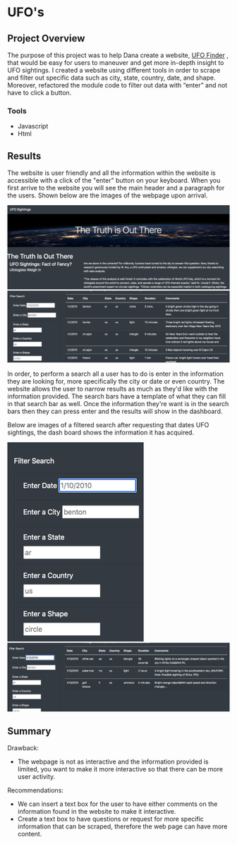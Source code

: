 # UFO's

## Project Overview
The purpose of this project was to help Dana create a website, [UFO Finder](file:///Users/AllisonChavez/UFOs/index.html) , that would be easy for users to maneuver and get more in-depth insight to UFO sightings. I created a website using different tools in order to scrape and filter out specific data such as city, state, country, date, and shape. Moreover, refactored the module code to filter out data with “enter” and not have to click a button. 


### Tools
-	Javascript
-	Html


## Results
The website is user friendly and all the information within the website is accessible with a click of the "enter" button on your keyboard. 
When you first arrive to the website you will see the main header and a paragraph for the users. Shown below are the images of the webpage upon arrival.

![alt text](https://github.com/allison-chavez/UFOs/blob/main/images/Page%20header.png)
![alt text](https://github.com/allison-chavez/UFOs/blob/main/images/Dashboard.png)

In order, to perform a search all a user has to do is enter in the information they are looking for, more specifically the city or date or even country. The website allows the user to narrow results as much as they'd like with the information provided. The search bars have a template of what they can fill in that search bar as well. Once the information they're want is in the search bars then they can press enter and the results will show in the dashboard. 

Below are images of a filtered search after requesting that dates UFO sightings, the dash board shows the information it has acquired.

![alt text](https://github.com/allison-chavez/UFOs/blob/main/images/Filter%20Search.png)
![alt text](https://github.com/allison-chavez/UFOs/blob/main/images/Filtered%20Results.png)






## Summary
Drawback:
- The webpage is not as interactive and the information provided is limited, you want to make it more interactive so that there can be more user activity.

Recommendations:
- We can insert a text box for the user to have either comments on the information found in the website to make it interactive.
- Create a text box to have questions or request for more specific information that can be scraped, therefore the web page can have more content.
